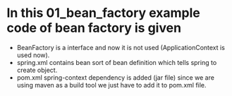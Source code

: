 # In this 01_bean_factory example code of bean factory is given

- BeanFactory is a interface and now it is not used (ApplicationContext is used now).
- spring.xml contains bean sort of bean definition which tells spring to create object.
- pom.xml spring-context dependency is added (jar file) since we are using maven as a build tool we just have to add it to pom.xml file.



